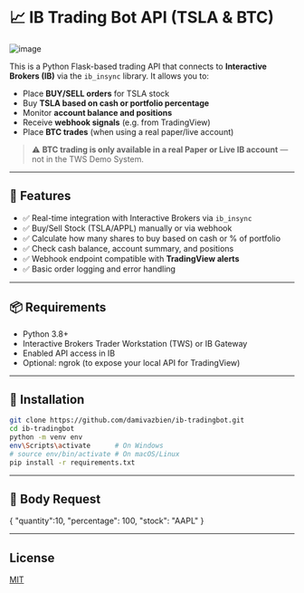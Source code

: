 # 📈 IB Trading Bot API (TSLA & BTC)

![image](https://github.com/user-attachments/assets/14ac550e-36d7-4a0e-a3fb-530d2149b7f2)

This is a Python Flask-based trading API that connects to **Interactive Brokers (IB)** via the `ib_insync` library. It allows you to:

- Place **BUY/SELL orders** for TSLA stock
- Buy **TSLA based on cash or portfolio percentage**
- Monitor **account balance and positions**
- Receive **webhook signals** (e.g. from TradingView)
- Place **BTC trades** (when using a real paper/live account)

> ⚠️ **BTC trading is only available in a real Paper or Live IB account** — not in the TWS Demo System.

---

## 🚀 Features

- ✅ Real-time integration with Interactive Brokers via `ib_insync`
- ✅ Buy/Sell Stock (TSLA/APPL) manually or via webhook
- ✅ Calculate how many shares to buy based on cash or % of portfolio
- ✅ Check cash balance, account summary, and positions
- ✅ Webhook endpoint compatible with **TradingView alerts**
- ✅ Basic order logging and error handling

---

## 📦 Requirements

- Python 3.8+
- Interactive Brokers Trader Workstation (TWS) or IB Gateway
- Enabled API access in IB
- Optional: ngrok (to expose your local API for TradingView)

---

## 🧪 Installation

```bash
git clone https://github.com/damivazbien/ib-tradingbot.git
cd ib-tradingbot
python -m venv env
env\Scripts\activate      # On Windows
# source env/bin/activate # On macOS/Linux
pip install -r requirements.txt
```

---

## 🧪 Body Request

{
    "quantity":10,
    "percentage": 100,
    "stock": "AAPL"
}

---

## License

[MIT](https://choosealicense.com/licenses/mit/)
